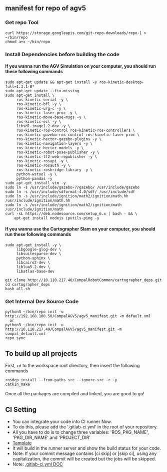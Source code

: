 ## manifest for repo of agv5

### Get repo Tool
```
curl https://storage.googleapis.com/git-repo-downloads/repo-1 > ~/bin/repo 
chmod a+x ~/bin/repo 
```
### Install Dependencies before building the code

#### If you wanna run the AGV Simulation on your computer, you should run these following commands

```
sudo apt-get update && apt-get install -y ros-kinetic-desktop-full=1.3.1-0*
sudo apt-get update --fix-missing
sudo apt-get install \
     ros-kinetic-serial -y \
     ros-kinetic-bfl -y \
     ros-kinetic-urg-c -y \
     ros-kinetic-laser-proc -y \
     ros-kinetic-move-base-msgs -y \
     ros-kinetic-ecl -y \
     libsdl-image1.2-dev -y \
     ros-kinetic-ros-control ros-kinetic-ros-controllers \
     ros-kinetic-gazebo-ros-control ros-kinetic-laser-proc \
     ros-kinetic-hector-gazebo-plugins -y \
     ros-kinetic-navigation-layers -y \
     ros-kinetic-hector-models -y \
     ros-kinetic-robot-pose-publisher -y \
     ros-kinetic-tf2-web-republisher -y \
     ros-kinetic-rosapi -y \
     ros-kinetic-rosauth -y \
     ros-kinetic-rosbridge-library -y \
     python-wstool -y \
     python-pandas -y
sudo apt-get install vim -y
sudo ln -s /usr/include/gazebo-7/gazebo/ /usr/include/gazebo
sudo ln -s /usr/include/sdformat-4.0/sdf/ /usr/include/sdf
sudo ln -s /usr/include/ignition/math2/ignition/math.hh /usr/include/ignition/math.hh
sudo ln -s /usr/include/ignition/math2/ignition/math /usr/include/ignition/math
curl -sL https://deb.nodesource.com/setup_6.x | bash - && \
    apt-get install nodejs iputils-ping -y
```

#### If you wanna use the Cartographer Slam on your computer, you should run these following commands

```
sudo apt-get install -y \
     libgoogle-glog-dev \
     libsuitesparse-dev \
     python-sphinx \
     libcairo2-dev \
     liblua5.2-dev \
     libatlas-base-dev

git clone http://10.110.217.40/CompalRobotCommon/cartographer_deps.git
cd cartographer_deps
bash all.sh
```

### Get Internal Dev Source Code

```
python3 ~/bin/repo init -u http://192.168.100.50/CompalAGV5/agv5_manifest.git -m default.xml
  or
python3 ~/bin/repo init -u http://10.110.217.40/CompalAGV5/agv5_manifest.git -m compal_default.xml
repo sync
```

## To build up all projects

First, `cd` to the workspace root directory, then insert the following commands

```
rosdep install --from-paths src --ignore-src -r -y
catkin_make
```

Once all the packages are compiled and linked, you are good to go!

## CI Setting
- You can integrate your code into CI runner Now.
- To do this, please add the '.gitlab-ci.yml' in the root of your repository.
- All you have to do is to change three variables: 'ROS_PKG_NAME', 'PKG_DIR_NAME' and 'PROJECT_DIR'
- [Tamplate](http://192.168.100.50/snippets/8)
- It will build in the runner server and show the build status for your code.
- Note: If your commit message contains [ci skip] or [skip ci], using any capitalization, the commit will be created but the jobs will be skipped.
- Note: [.gitlab-ci.yml DOC](https://docs.gitlab.com/ce/ci/yaml/#image-and-services)
